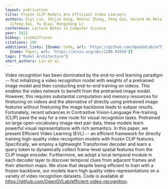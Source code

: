 ```yaml
---
layout: publication
title: Frozen CLIP Models Are Efficient Video Learners
authors: Ziyi Lin, Shijie Geng, Renrui Zhang, Peng Gao, Gerard de Melo, Xiaogang Wang,
  Jifeng Dai, Yu Qiao, Hongsheng Li
conference: Lecture Notes in Computer Science
year: 2022
bibkey: lin2022frozen
citations: 106
additional_links: [{name: Code, url: 'https://github.com/OpenGVLab/efficient-video-recognition'},
  {name: Paper, url: 'https://arxiv.org/abs/2208.03550'}]
tags: ["Model Architecture"]
short_authors: Lin et al.
---
```

Video recognition has been dominated by the end-to-end learning paradigm --
first initializing a video recognition model with weights of a pretrained image
model and then conducting end-to-end training on videos. This enables the video
network to benefit from the pretrained image model. However, this requires
substantial computation and memory resources for finetuning on videos and the
alternative of directly using pretrained image features without finetuning the
image backbone leads to subpar results. Fortunately, recent advances in
Contrastive Vision-Language Pre-training (CLIP) pave the way for a new route
for visual recognition tasks. Pretrained on large open-vocabulary image-text
pair data, these models learn powerful visual representations with rich
semantics. In this paper, we present Efficient Video Learning (EVL) -- an
efficient framework for directly training high-quality video recognition models
with frozen CLIP features. Specifically, we employ a lightweight Transformer
decoder and learn a query token to dynamically collect frame-level spatial
features from the CLIP image encoder. Furthermore, we adopt a local temporal
module in each decoder layer to discover temporal clues from adjacent frames
and their attention maps. We show that despite being efficient to train with a
frozen backbone, our models learn high quality video representations on a
variety of video recognition datasets. Code is available at
https://github.com/OpenGVLab/efficient-video-recognition.
